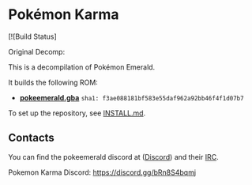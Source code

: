 # Pokémon Karma

[![Build Status]

Original Decomp:

[travis]: https://travis-ci.org/pret/pokeemerald
[travis-badge]: https://travis-ci.org/pret/pokeemerald.svg?branch=master

This is a decompilation of Pokémon Emerald.

It builds the following ROM:

* [**pokeemerald.gba**](https://datomatic.no-intro.org/index.php?page=show_record&s=23&n=1961) `sha1: f3ae088181bf583e55daf962a92bb46f4f1d07b7`

To set up the repository, see [INSTALL.md](INSTALL.md).

## Contacts

You can find the pokeemerald discord at ([Discord](https://discord.gg/d5dubZ3)) and their [IRC](https://kiwiirc.com/client/irc.freenode.net/?#pret).

Pokemon Karma Discord: https://discord.gg/bRn8S4bqmj
